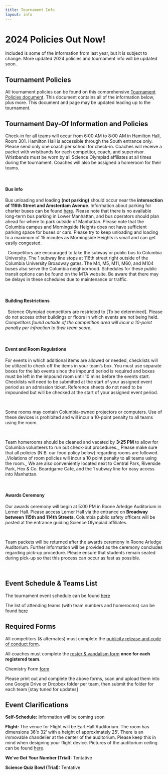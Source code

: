 ```yaml
---
title: Tournament Info
layout: info
---
```


# 2024 Policies Out Now!

Included is some of the information from last year, but it is subject to change.
More updated 2024 policies and tournament info will be updated soon.

## **Tournament Policies**

All tournament policies can be found on this comprehensive [Tournament Policies document](https://docs.google.com/document/d/1ysnJmlTpUZK1bc3bMWbfhAiM_wa4NGINlIeoavXI6Ys/edit?usp=drive_link). This document contains all of the information below, plus more. This document and page may be updated leading up to the tournament.

## **Tournament Day-Of Information and Policies**

Check-in for all teams will occur from 6:00 AM to 8:00 AM in Hamilton Hall, Room 301. Hamilton Hall is accessible through the South entrance only. Please send only one coach per school for check-in. Coaches will receive a packet with wristbands for each competitor, coach, and supervisor. Wristbands must be worn by all Science Olympiad affiliates at all times during the tournament. Coaches will also be assigned a homeroom for their teams.

&nbsp;

#### Bus Info

Bus unloading and loading **(not parking)** should occur near the **intersection of 116th Street and Amsterdam Avenue**. Information about parking for charter buses can be found [here](https://www.nyc.gov/html/dot/html/ferrybus/charterbus.shtml). Please note that there is no available long-term bus parking in Lower Manhattan, and bus operators should plan ahead for where to park outside of Manhattan. Please note that the Columbia campus and Morningside Heights does not have sufficient parking space for buses or cars. Please try to keep unloading and loading to a maximum of 15 minutes as Morningside Heights is small and can get easily congested.

&nbsp;
Competitors are encouraged to take the subway or public bus to Columbia University. The 1 subway line stops at 116th street right outside of the Columbia University Broadway gates. The M4, M5, M11, M60, and M104 buses also serve the Columbia neighborhood. Schedules for these public transit options can be found on the MTA website. Be aware that there may be delays in these schedules due to maintenance or traffic.

&nbsp;
&nbsp;

#### Building Restrictions

&nbsp;
Science Olympiad competitors are restricted to [To be determined]. Please do not access other buildings or floors in which events are not being held. _Competitors found outside of the competition area will incur a 10-point penalty per infraction to their team score._

&nbsp;

#### Event and Room Regulations

For events in which additional items are allowed or needed, checklists will be utilized to check off the items in your team’s box. You must use separate boxes for the lab events since the impound period is required and boxes must be left in the impound room until 10 mins before the events start. Checklists will need to be submitted at the start of your assigned event period as an admission ticket. Reference sheets do not need to be impounded but will be checked at the start of your assigned event period.

&nbsp;

Some rooms may contain Columbia-owned projectors or computers. Use of these devices is prohibited and will incur a 10-point penalty to all teams using the room.

&nbsp;

Team homerooms should be cleaned and vacated by **3:25 PM** to allow for Columbia volunteers to run out check-out procedures.\_ Please make sure that all policies (N.B. our food policy below) regarding rooms are followed. \_Violations of room policies will incur a 10 point penalty to all teams using the room.\_ We are also conveniently located next to Central Park, Riverside Park, Hex & Co. Boardgame Cafe, and the 1 subway line for easy access into Manhattan.

&nbsp;

#### Awards Ceremony

Our awards ceremony will begin at 5:00 PM in Roone Arledge Auditorium in Lerner Hall. Please access Lerner Hall via the entrance on **Broadway between 115th and 114th Streets**. Columbia public safety officers will be posted at the entrance guiding Science Olympiad affiliates.

&nbsp;

Team packets will be returned after the awards ceremony in Roone Arledge Auditorium. Further information will be provided as the ceremony concludes regarding pick-up procedure. Please ensure that students remain seated during pick-up so that this process can occur as fast as possible.

&nbsp;

## **Event Schedule & Teams List**

The tournament event schedule can be found [here](https://docs.google.com/spreadsheets/d/1XpcXo1L4KHVtNDlEDGxHZuXJTaObWJq9sUXs1W_4rDA/edit?usp=drive_link)

The list of attending teams (with team numbers and homerooms) can be found [here](https://docs.google.com/spreadsheets/d/1GPiPle1czDVFfVXfOzSeqaT34jZFXc3d0OghmXzhGSk/edit#gid=1748823396)

## **Required Forms**

All competitors (& alternates) must complete the [publicity release and code of conduct form](https://docs.google.com/forms/d/e/1FAIpQLSfuGRxgNf-wG9Kyi5Xl6Cd5mjSum2UnQV0K8NrJzMbJvqV1VA/viewform?usp=sharing).

All coaches must complete the [roster & vandalism form](https://drive.google.com/file/d/1xAN8OU_Ge_H3Jh47LZyYEyErafXPRveS/view?usp=sharing) **once for each registered team**.

Chemistry Form [form](https://docs.google.com/forms/d/e/1FAIpQLSfwmHVADbut484tf4XFdXeEH8N53F-RA16dU1L0EMt2IfyqrA/viewform?usp=sharing)

Please print out and complete the above forms, scan and upload them into one Google Drive or Dropbox folder per team, then submit the folder for each team [stay tuned for updates]

## **Event Clarifications**

**Self-Schedule:** Information will be coming soon

<!-- Self-scheduling for engineering events (one hour time slots) and the Preliminaries Round of Science Quiz Bowl (20 minute time slots) will open at 3PM EST on January 16th, 2024 via google forms. -->

**Flight:** The venue for Flight will be Earl Hall Auditorium. The room has dimensions 36’x 32’ with a height of approximately 25’. There is an immovable chandelier at the center of the auditorium. Please keep this in mind when designing your flight device. Pictures of the auditorium ceiling can be found [here](https://drive.google.com/file/d/14bIp1Kvv59TWBG-9V0OWv7S8vb6okSND/view?usp=sharing).

**We’ve Got Your Number (Trial):** Tentative

<!-- We’ve Got Your Number will be run according to the Texas State Science Olympiad Trial rules found [here](https://artscioutreach.tamu.edu/pdfs/olympiad_2023/texas_c_wevegotyournumber_23.pdf). We will be allotting 40 minutes for the event, which begins at 7:00 AM. An online solving application can be found [here](https://byronxu99.github.io/wgyn/) for practice purposes. -->

**Science Quiz Bowl (Trial):** Tentative

<!-- Science Quiz Bowl rules can be found [here](https://docs.google.com/document/d/1SFaar0HUIAUjO2btpyJgO0Fi5_IbELzE/edit). Note that the instructions are different from previous editions held elsewhere. Teams of three individuals are welcome. Two main rounds will be held: (1) Preliminaries round, which is a Kahoot style tournament among five-six teams of 20 multiple-choice questions. The highest scoring team per time slot will advance to the Finals Round automatically. The two highest scoring runner-ups will additionally be invited to the Finals Round. (2) Finals Round will be held in the Roone Auditorium of Lerner and will be an eight-team tournament available for public viewing. The format will involve 10 short answer questions with the highest scoring team advancing throughout the tournament. -->
